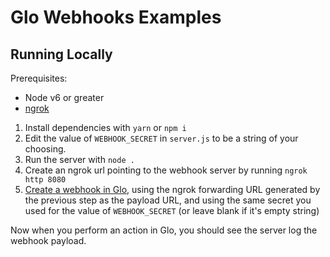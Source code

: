 # Glo Webhooks Examples

## Running Locally
Prerequisites:
- Node v6 or greater
- [ngrok](https://ngrok.com/)

1. Install dependencies with `yarn` or `npm i`
2. Edit the value of `WEBHOOK_SECRET` in `server.js` to be a string of your choosing.
3. Run the server with `node .`
4. Create an ngrok url pointing to the webhook server by running `ngrok http 8080`
5. [Create a webhook in Glo](https://support.gitkraken.com/developers/webhooks/set-up/), using the ngrok forwarding URL generated by the previous step as the payload URL, and using the same secret you used for the value of `WEBHOOK_SECRET` (or leave blank if it's empty string)

Now when you perform an action in Glo, you should see the server log the webhook payload.
